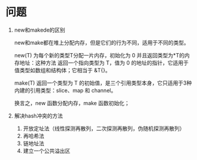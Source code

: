 # 问题
1.  new和makede的区别
    
    new和make都在堆上分配内存，但是它们的行为不同，适用于不同的类型。
    
    new(T) 为每个新的类型T分配一片内存，初始化为 0 并且返回类型为*T的内存地址：这种方法 返回一个指向类型为 T，值为 0 的地址的指针，它适用于值类型如数组和结构体；它相当于 &T{}。
    
    make(T) 返回一个类型为 T 的初始值，是三个引用类型本身，它只适用于3种内建的引用类型：slice、map 和 channel。
    
    换言之，new 函数分配内存，make 函数初始化；
2.  解决hash冲突的方法
    1.  开放定址法（线性探测再散列，二次探测再散列，伪随机探测再散列）
    2.  再哈希法
    3.  链地址法
    4.  建立一个公共溢出区